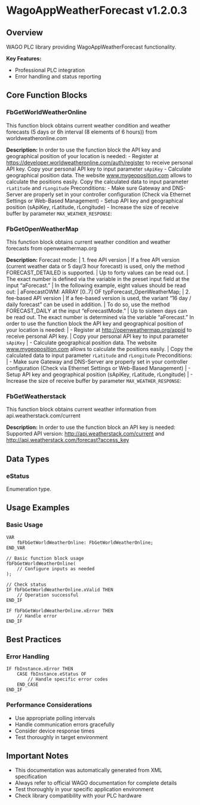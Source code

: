 # WagoAppWeatherForecast v1.2.0.3

## Overview
WAGO PLC library providing WagoAppWeatherForecast functionality.

**Key Features:**
- Professional PLC integration
- Error handling and status reporting

## Core Function Blocks

### FbGetWorldWeatherOnline
This function block obtains current weather condition and weather forecasts (5 days or 6h interval (8 elements of 6 hours)) from worldweatheronline.com

**Description:**
In order to use the function block the API key and geographical position of your location is needed: - Register at https://developer.worldweatheronline.com/auth/register to receive personal API key. Copy your personal API key to input parameter ``sApiKey`` - Calculate geographical position data. The website www.mygeoposition.com allows to calculate the positions easily. Copy the calculated data to input parameter ``rLatitude`` and ``rLongitude`` Preconditions: - Make sure Gateway and DNS-Server are properly set in your controller configuration (Check via Ethernet Settings or Web-Based Management) - Setup API key and geographical position (sApiKey, rLatitude, rLongitude) - Increase the size of receive buffer by parameter ``MAX_WEATHER_RESPONSE``:

### FbGetOpenWeatherMap
This function block obtains current weather condition and weather forecasts from openweathermap.org

**Description:**
Forecast mode: | 1. free API version | If a free API version (current weather data or 5 day/3 hour forecast) is used, only the method FORECAST_DETAILED is supported. | Up to forty values can be read out. | The exact number is defined via the variable in the preset input field at the input “aForecast.” | In the following example, eight values should be read out: | aForecastOWM: ARRAY [0..7] OF typForecast_OpenWeatherMap; | 2. fee-based API version | If a fee-based version is used, the variant “16 day / daily forecast” can be used in addition. | To do so, use the method FORECAST_DAILY at the input “eForecastMode.” | Up to sixteen days can be read out. The exact number is determined via the variable “aForecast.” In order to use the function block the API key and geographical position of your location is needed: | - Register at http://openweathermap.org/appid to receive personal API key. | Copy your personal API key to input parameter ``sApiKey`` | - Calculate geographical position data. The website www.mygeoposition.com allows to calculate the positions easily. | Copy the calculated data to input parameter ``rLatitude`` and ``rLongitude`` Preconditions: | - Make sure Gateway and DNS-Server are properly set in your controller configuration (Check via Ethernet Settings or Web-Based Management) | - Setup API key and geographical position (sApiKey, rLatitude, rLongitude) | - Increase the size of receive buffer by parameter ``MAX_WEATHER_RESPONSE``:

### FbGetWeatherstack
This function block obtains current weather information from api.weatherstack.com/current

**Description:**
In order to use the function block an API key is needed: Supported API version: http://api.weatherstack.com/current and http://api.weatherstack.com/forecast?access_key

## Data Types

### eStatus
Enumeration type.

## Usage Examples

### Basic Usage
```iec
VAR
    fbFbGetWorldWeatherOnline: FbGetWorldWeatherOnline;
END_VAR

// Basic function block usage
fbFbGetWorldWeatherOnline(
    // Configure inputs as needed
);

// Check status
IF fbFbGetWorldWeatherOnline.xValid THEN
    // Operation successful
END_IF

IF fbFbGetWorldWeatherOnline.xError THEN
    // Handle error
END_IF
```

## Best Practices

### Error Handling
```iec
IF fbInstance.xError THEN
    CASE fbInstance.eStatus OF
        // Handle specific error codes
    END_CASE
END_IF
```

### Performance Considerations
- Use appropriate polling intervals
- Handle communication errors gracefully
- Consider device response times
- Test thoroughly in target environment

## Important Notes

- This documentation was automatically generated from XML specification
- Always refer to official WAGO documentation for complete details
- Test thoroughly in your specific application environment
- Check library compatibility with your PLC hardware


